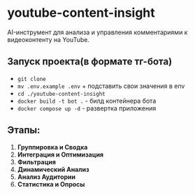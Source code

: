 # youtube-content-insight
AI-инструмент для анализа и управления комментариями к видеоконтенту на YouTube.

## Запуск проекта(в формате тг-бота)

- `git clone`
- `mv .env.example .env` + подставить свои значения в env
- `cd ./youtube-content-insight`
- `docker build -t bot .` - билд контейнера бота
- `docker compose up -d` - paзвертка приложения

## Этапы:
1. **Группировка и Сводка**
2. **Интеграция и Оптимизация**
3. **Фильтрация**
4. **Динамический Анализ**
5. **Анализ Аудитории**
6. **Статистика и Опросы**
